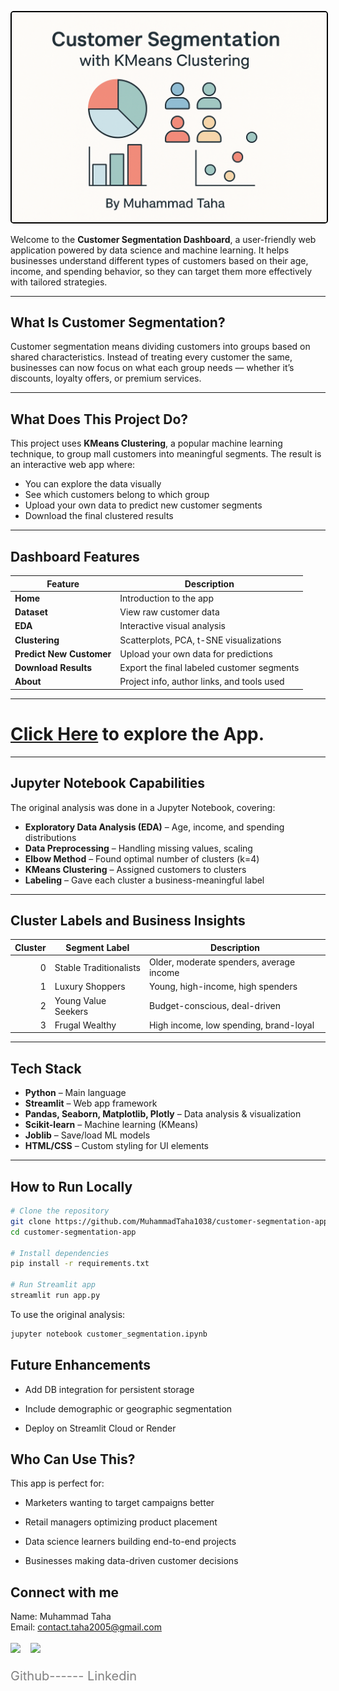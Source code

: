 <p align="center">
  <img src="images/thumbnail.png" alt="Customer Segmentation Dashboard" width="800"  style="border: 2px solid black; border-radius: 5px;" />
</p>


Welcome to the **Customer Segmentation Dashboard**, a user-friendly web application powered by data science and machine learning. It helps businesses understand different types of customers based on their age, income, and spending behavior, so they can target them more effectively with tailored strategies.

---

##  What Is Customer Segmentation?

Customer segmentation means dividing customers into groups based on shared characteristics. Instead of treating every customer the same, businesses can now focus on what each group needs — whether it’s discounts, loyalty offers, or premium services.

---

##  What Does This Project Do?

This project uses **KMeans Clustering**, a popular machine learning technique, to group mall customers into meaningful segments. The result is an interactive web app where:

- You can explore the data visually  
- See which customers belong to which group  
- Upload your own data to predict new customer segments  
- Download the final clustered results  

---



##  Dashboard Features

| Feature                      | Description |
|-----------------------------|-------------|
| **Home**                    | Introduction to the app |
| **Dataset**                 | View raw customer data |
| **EDA**                     | Interactive visual analysis |
| **Clustering**              | Scatterplots, PCA, t-SNE visualizations |
| **Predict New Customer**    | Upload your own data for predictions |
| **Download Results**        | Export the final labeled customer segments |
| **About**                   | Project info, author links, and tools used |

---
#  [Click Here](https://customer-segmentation-app-o5appy3lbt2rxezkdgdbfg2.streamlit.app/) to explore the App.
---

##  Jupyter Notebook Capabilities

The original analysis was done in a Jupyter Notebook, covering:

-  **Exploratory Data Analysis (EDA)** – Age, income, and spending distributions  
-  **Data Preprocessing** – Handling missing values, scaling  
-  **Elbow Method** – Found optimal number of clusters (k=4)  
-  **KMeans Clustering** – Assigned customers to clusters  
-  **Labeling** – Gave each cluster a business-meaningful label  

---

##  Cluster Labels and Business Insights

| Cluster | Segment Label         | Description |
|--------:|------------------------|------------------------------------------------|
| 0       | Stable Traditionalists | Older, moderate spenders, average income       |
| 1       | Luxury Shoppers        | Young, high-income, high spenders              |
| 2       | Young Value Seekers    | Budget-conscious, deal-driven                  |
| 3       | Frugal Wealthy         | High income, low spending, brand-loyal         |

---

##  Tech Stack

- **Python** – Main language  
- **Streamlit** – Web app framework  
- **Pandas, Seaborn, Matplotlib, Plotly** – Data analysis & visualization  
- **Scikit-learn** – Machine learning (KMeans)  
- **Joblib** – Save/load ML models  
- **HTML/CSS** – Custom styling for UI elements  

---

##  How to Run Locally

```bash
# Clone the repository
git clone https://github.com/MuhammadTaha1038/customer-segmentation-app.git
cd customer-segmentation-app

# Install dependencies
pip install -r requirements.txt

# Run Streamlit app
streamlit run app.py
```

To use the original analysis:

```bash
jupyter notebook customer_segmentation.ipynb
```
## Future Enhancements
- Add DB integration for persistent storage

- Include demographic or geographic segmentation

- Deploy on Streamlit Cloud or Render

## Who Can Use This?
This app is perfect for:

- Marketers wanting to target campaigns better

- Retail managers optimizing product placement

- Data science learners building end-to-end projects

- Businesses making data-driven customer decisions

## Connect with me
Name: Muhammad Taha \
Email: contact.taha2005@gmail.com

 <div style="text-align: left; font-size: 20px; color: gray;">
<a href="https://github.com/MuhammadTaha1038" target="_blank" style="text-decoration: none;">
            <img src="https://cdn-icons-png.flaticon.com/512/25/25231.png" width="80" style="margin-right:10px;" />
        </a>
        <a href="https://linkedin.com/in/muhammad-taha-b88807248/" target="_blank" style="text-decoration: none;">
            <img src="https://cdn-icons-png.flaticon.com/512/174/174857.png" width="80" />
        </a>
        <p>Github------ Linkedin</p>
</div>
